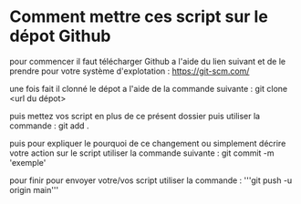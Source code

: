 # Comment mettre ces script sur le dépot Github
pour commencer il faut télécharger Github a l'aide du lien suivant et de le prendre pour votre système d'explotation : https://git-scm.com/

une fois fait il clonné le dépot a l'aide de la commande suivante : git clone <url du dépot>

puis mettez vos script en plus de ce présent dossier puis utiliser la commande : git add .

puis pour expliquer le pourquoi de ce changement ou simplement décrire votre action sur le script utiliser la commande suivante : git commit -m 'exemple'

pour finir pour envoyer votre/vos script utiliser la commande : '''git push -u origin main'''